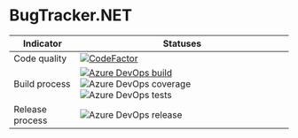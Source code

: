 # BugTracker.NET


| Indicator  | Statuses  |
| ------------- | ------------- |
| Code quality | [![CodeFactor](https://www.codefactor.io/repository/github/ivangrek/bugtracker.net/badge)](https://www.codefactor.io/repository/github/ivangrek/bugtracker.net)  |
| Build process  | [![Azure DevOps build](https://dev.azure.com/ivangrek/BugTracker.NET/_apis/build/status/bug-tracker?branchName=develop%2Fasp.net)](https://dev.azure.com/ivangrek/BugTracker.NET/_build/latest?definitionId=3&branchName=develop%2Fasp.net) ![Azure DevOps coverage](https://img.shields.io/azure-devops/coverage/ivangrek/BugTracker.NET/3) ![Azure DevOps tests](https://img.shields.io/azure-devops/tests/ivangrek/db78dfbf-fbc0-4a1b-a955-e4904ceba208/3) |
| Release process | ![Azure DevOps release](https://vsrm.dev.azure.com/ivangrek/_apis/public/Release/badge/db78dfbf-fbc0-4a1b-a955-e4904ceba208/3/3) |
